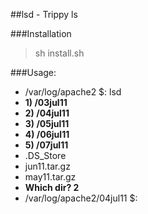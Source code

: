 ##lsd - Trippy ls

###Installation

> sh install.sh

###Usage:

- /var/log/apache2 $: lsd
- **1) /03jul11**
- **2) /04jul11**
- **3) /05jul11**
- **4) /06jul11**
- **5) /07jul11**
- .DS_Store
- jun11.tar.gz
- may11.tar.gz
- **Which dir? 2**
- /var/log/apache2/04jul11 $:
